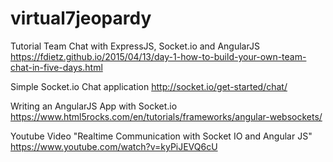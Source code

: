 # virtual7jeopardy
Tutorial Team Chat with ExpressJS, Socket.io and AngularJS
https://fdietz.github.io/2015/04/13/day-1-how-to-build-your-own-team-chat-in-five-days.html

Simple Socket.io Chat application
http://socket.io/get-started/chat/

Writing an AngularJS App with Socket.io
https://www.html5rocks.com/en/tutorials/frameworks/angular-websockets/

Youtube Video "Realtime Communication with Socket IO and Angular JS"
https://www.youtube.com/watch?v=kyPiJEVQ6cU
